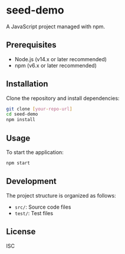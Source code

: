 # seed-demo

A JavaScript project managed with npm.

## Prerequisites

- Node.js (v14.x or later recommended)
- npm (v6.x or later recommended)

## Installation

Clone the repository and install dependencies:

```bash
git clone [your-repo-url]
cd seed-demo
npm install
```

## Usage

To start the application:

```bash
npm start
```

## Development

The project structure is organized as follows:

- `src/`: Source code files
- `test/`: Test files

## License

ISC
